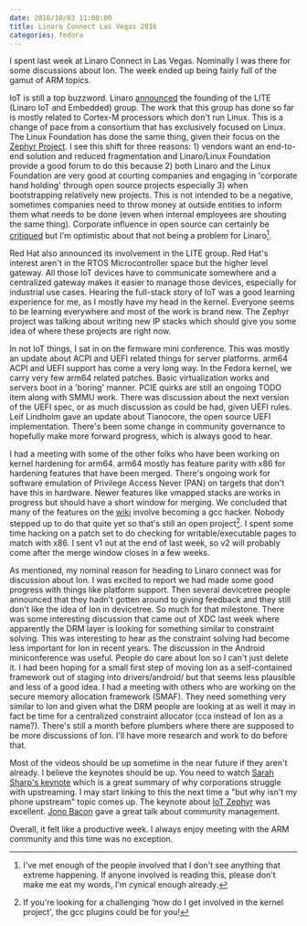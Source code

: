 ```yaml
---
date: 2016/10/03 11:00:00
title: Linaro Connect Las Vegas 2016
categories: fedora
---
```

I spent last week at Linaro Connect in Las Vegas. Nominally I was there for
some discussions about Ion. The week ended up being fairly full of the gamut
of ARM topics.

IoT is still a top buzzword. Linaro [announced](http://www.linaro.org/news/linaro-announces-lite-collaborative-software-engineering-internet-things-iot/)
the founding of the LITE (Linaro IoT and Embedded) group. The work that this
group has done so far is mostly related to Cortex-M processors which don't
run Linux. This is a change of pace from a consortium that has exclusively
focused on Linux. The Linux Foundation has done the same thing, given their
focus on the [Zephyr Project](https://www.zephyrproject.org/). I see this shift
for three reasons: 1) vendors want an end-to-end solution and reduced
fragmentation and Linaro/Linux Foundation provide a good forum to do this
because 2) both Linaro and the Linux Foundation are very good at courting
companies and engaging in 'corporate hand holding' through open source
projects especially 3) when bootstrapping relatively new projects. This is not
intended to be a negative, sometimes companies need to
throw money at outside entities to inform them what needs to be done (even
when internal employees are shouting the same thing). Corporate influence in
open source can certainly be [critiqued](http://discuss.ardupilot.org/t/ardupilot-and-dronecode/11295)
but I'm optimistic about that not being a problem for Linaro[^1].

Red Hat also announced its involvement in the LITE group. Red Hat's interest
aren't in the RTOS Microcontroller space but the higher level gateway. All
those IoT devices have to communicate somewhere and a centralized gateway
makes it easier to manage those devices, especially for industrial use cases.
Hearing the full-stack story of IoT was a good learning experience for me,
as I mostly have my head in the kernel. Everyone seems to be learning
everywhere and most of the work is brand new. The Zephyr project was talking
about writing new IP stacks which should give you some idea of where these
projects are right now.

In not IoT things, I sat in on the firmware mini conference. This was mostly
an update about ACPI and UEFI related things for server platforms. arm64
ACPI and UEFI support has come a very long way. In the Fedora kernel, we
carry very few arm64 related patches. Basic virtualization works and servers
boot in a 'boring' manner. PCIE quirks are still an ongoing TODO item along
with SMMU work. There was discussion about the next version of the UEFI spec,
or as much discussion as could be had, given UEFI rules. Leif Lindholm gave an
update about Tianocore, the open source UEFI implementation. There's been
some change in community governance to hopefully make more forward progress,
which is always good to hear.

I had a meeting with some of the other folks who have been working on
kernel hardening for arm64. arm64 mostly has feature parity with x86 for
hardening features that have been merged. There's ongoing work for software
emulation of Privilege Access Never (PAN) on targets that don't have this
in hardware. Newer features like vmapped stacks are works in progress but
should have a short window for merging. We concluded that many of the features
on the [wiki](http://kernsec.org/wiki/index.php/Kernel_Self_Protection_Project)
involve becoming a gcc hacker. Nobody stepped up to do that quite yet so
that's still an open project[^2]. I spent some time hacking on a patch set to
do  checking for writable/executable pages to match with x86. I sent v1 out
at the end of last week, so v2 will probably come after the merge window
closes in a few weeks.

As mentioned, my nominal reason for heading to Linaro connect was for
discussion about Ion. I was excited to report we had made some good progress
with things like platform support. Then several devicetree people announced
that they hadn't gotten around to giving feedback and they still don't like
the idea of Ion in devicetree. So much for that milestone. There was some
interesting discussion that came out of XDC last week where apparently the
DRM layer is looking for something similar to constraint solving. This was
interesting to hear as the constraint solving had become less important for
Ion in recent years. The discussion in the Android miniconference was useful.
People do care about Ion so I can't just delete it. I had been hoping for a
small first step of moving Ion as a self-contained framework out of staging
into drivers/android/ but that seems less plausible and less of a good idea.
I had a meeting with others who are working on the secure memory allocation
framework (SMAF). They need something very similar to Ion and given what the
DRM people are looking at as well it may in fact be time for a centralized
constraint allocator (cca instead of Ion as a name?). There's still a month
before plumbers where there are supposed to be more discussions of Ion. I'll
have more research and work to do before that.

Most of the videos should be up sometime in the near future if they aren't
already. I believe the keynotes should be up. You need to watch
[Sarah Sharp's keynote](http://connect.linaro.org/resource/las16/las16-200k2/)
which is a great summary of why corporations struggle with upstreaming. I
may start linking to this the next time a "but why isn't my phone upstream"
topic comes up. The keynote about [IoT Zephyr](http://connect.linaro.org/resource/las16/las16-300k2/)
was excellent. [Jono Bacon](http://connect.linaro.org/resource/las16/las16-500k2/)
gave a great talk about community management.

Overall, it felt like a productive week. I always enjoy meeting with the ARM
community and this time was no exception.

[^1]: I've met enough of the people involved that I don't see anything that
extreme happening. If anyone involved is reading this, please don't make me
eat my words, I'm cynical enough already.

[^2]: If you're looking for a challenging 'how do I get involved in the kernel
project', the gcc plugins could be for you!
